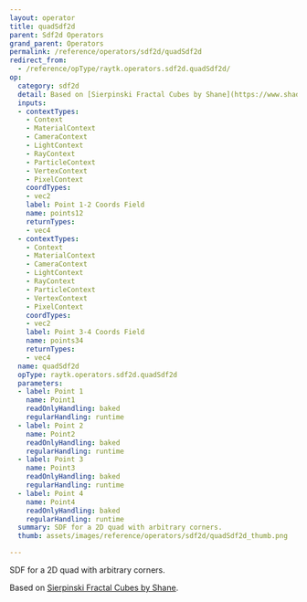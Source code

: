 ```yaml
---
layout: operator
title: quadSdf2d
parent: Sdf2d Operators
grand_parent: Operators
permalink: /reference/operators/sdf2d/quadSdf2d
redirect_from:
  - /reference/opType/raytk.operators.sdf2d.quadSdf2d/
op:
  category: sdf2d
  detail: Based on [Sierpinski Fractal Cubes by Shane](https://www.shadertoy.com/view/tldfzX).
  inputs:
  - contextTypes:
    - Context
    - MaterialContext
    - CameraContext
    - LightContext
    - RayContext
    - ParticleContext
    - VertexContext
    - PixelContext
    coordTypes:
    - vec2
    label: Point 1-2 Coords Field
    name: points12
    returnTypes:
    - vec4
  - contextTypes:
    - Context
    - MaterialContext
    - CameraContext
    - LightContext
    - RayContext
    - ParticleContext
    - VertexContext
    - PixelContext
    coordTypes:
    - vec2
    label: Point 3-4 Coords Field
    name: points34
    returnTypes:
    - vec4
  name: quadSdf2d
  opType: raytk.operators.sdf2d.quadSdf2d
  parameters:
  - label: Point 1
    name: Point1
    readOnlyHandling: baked
    regularHandling: runtime
  - label: Point 2
    name: Point2
    readOnlyHandling: baked
    regularHandling: runtime
  - label: Point 3
    name: Point3
    readOnlyHandling: baked
    regularHandling: runtime
  - label: Point 4
    name: Point4
    readOnlyHandling: baked
    regularHandling: runtime
  summary: SDF for a 2D quad with arbitrary corners.
  thumb: assets/images/reference/operators/sdf2d/quadSdf2d_thumb.png

---
```



SDF for a 2D quad with arbitrary corners.

Based on [Sierpinski Fractal Cubes by Shane](https://www.shadertoy.com/view/tldfzX).